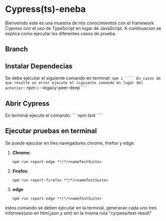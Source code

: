 # Cypress(ts)-eneba
Bienvenido este es una muestra de mis conocimientos con el framework Cypress con el uso de TypeScript en lugar de JavaScript.
A continuacion se explica como ejecutar los diferentes casos de prueba.

## Branch

## Instalar Dependecias

Se debe ejecutar el siguiente comando en terminal:
    ```
    npm i
    ````
En casos de que resulte un error ejecute el siguiente comando en lugar del anterior:
    ```
    npm i --legacy-peer-deep
    ````

## Abrir Cypress

En terminal ejecute el comando:
    ```
    npm test
    ````

## Ejecutar pruebas en terminal
Se puede ejecutar en tres navegadores chrome, firefox y edge:

1. **Chrome**:
    ```
    npm run report-edge **/*/<nameTestSuite>
    ````
2. **Firefox**:
    ```
    npm run report-firefox **/*/<nameTestSuite>
    ````    
3. **edge**
    ```
    npm run report-edge **/*/<nameTestSuite>
    ````

estos comando se deben ejecutar en la terminal, generaran cada uno tres informes(uno en html,json y xml) en la misma ruta "cyrpess/test-result" 